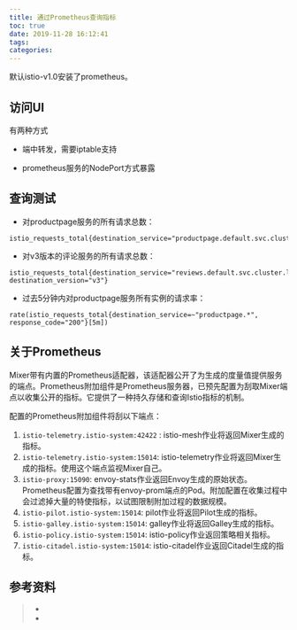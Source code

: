```yaml
---
title: 通过Prometheus查询指标
toc: true
date: 2019-11-28 16:12:41
tags:
categories:
---
```






默认istio-v1.0安装了prometheus。

## 访问UI

有两种方式

- 端中转发，需要iptable支持

- prometheus服务的NodePort方式暴露



## 查询测试

- 对productpage服务的所有请求总数：

```
istio_requests_total{destination_service="productpage.default.svc.cluster.local"}
```

- 对v3版本的评论服务的所有请求总数：

```
istio_requests_total{destination_service="reviews.default.svc.cluster.local", destination_version="v3"}
```

- 过去5分钟内对productpage服务所有实例的请求率：

```
rate(istio_requests_total{destination_service=~"productpage.*", response_code="200"}[5m])
```



## 关于Prometheus

Mixer带有内置的Prometheus适配器，该适配器公开了为生成的度量值提供服务的端点。Prometheus附加组件是Prometheus服务器，已预先配置为刮取Mixer端点以收集公开的指标。它提供了一种持久存储和查询Istio指标的机制。

配置的Prometheus附加组件将刮以下端点：

1. `istio-telemetry.istio-system:42422` :  istio-mesh作业将返回Mixer生成的指标。
2. `istio-telemetry.istio-system:15014`: istio-telemetry作业将返回Mixer生成的指标。使用这个端点监视Mixer自己。
3. `istio-proxy:15090`: envoy-stats作业返回Envoy生成的原始状态。Prometheus配置为查找带有envoy-prom端点的Pod。附加配置在收集过程中会过滤掉大量的特使指标，以试图限制附加过程的数据规模。
4. `istio-pilot.istio-system:15014`:  pilot作业将返回Pilot生成的指标。
5. `istio-galley.istio-system:15014`: galley作业将返回Galley生成的指标。
6. `istio-policy.istio-system:15014`:   istio-policy作业返回策略相关指标。
7. `istio-citadel.istio-system:15014`:  istio-citadel作业返回Citadel生成的指标。



## 参考资料
> - []()
> - []()
